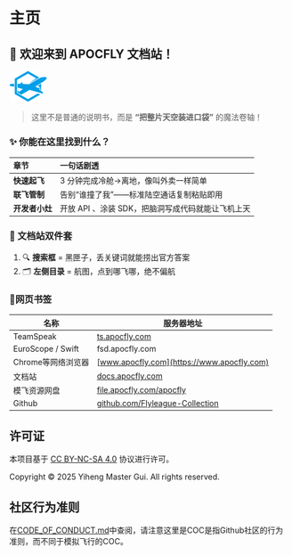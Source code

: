 # 主页

## 🚀 **欢迎来到 APOCFLY 文档站！**

<img src="./assets/Logo.png" alt="Logo" style="zoom:25%;" />

> 这里不是普通的说明书，而是 **“把整片天空装进口袋”** 的魔法卷轴！

### ✨ 你能在这里找到什么？

| 章节           | 一句话剧透                                        |
| :------------- | :------------------------------------------------ |
| **快速起飞**   | 3 分钟完成冷舱→离地，像叫外卖一样简单             |
| **联飞管制**   | 告别“谁撞了我”——标准陆空通话复制粘贴即用          |
| **开发者小灶** | 开放 API 、涂装 SDK，把脑洞写成代码就能让飞机上天 |



### 🌈 文档站双件套

1. 🔍 **搜索框** = 黑匣子，丢关键词就能捞出官方答案
2. 🗂️ **左侧目录** = 航图，点到哪飞哪，绝不偏航



### 📑网页书签

| 名称               | 服务器地址                                                   |
| ------------------ | ------------------------------------------------------------ |
| TeamSpeak          | [ts.apocfly.com](ts3server://ts.apocfly.com)                 |
| EuroScope / Swift  | fsd.apocfly.com                                              |
| Chrome等网络浏览器 | [www.apocfly.com](https://www.apocfly.com)                   |
| 文档站             | [docs.apocfly.com](https://docs.apocfly.com)                 |
| 模飞资源网盘       | [file.apocfly.com/apocfly](https://file.apocfly.com/apocfly) |
| Github             | [github.com/Flyleague-Collection](https://github.com/Flyleague-Collection) |



## 许可证

本项目基于 [CC BY-NC-SA 4.0](https://creativecommons.org/licenses/by-nc-sa/4.0/deed.zh) 协议进行许可。

Copyright © 2025 Yiheng Master Gui. All rights reserved.



## 社区行为准则

在[CODE_OF_CONDUCT.md](CODE_OF_CONDUCT.md)中查阅，请注意这里是COC是指Github社区的行为准则，而不同于模拟飞行的COC。
